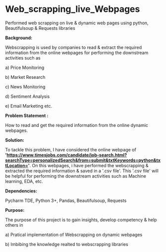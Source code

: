 # Web_scrapping_live_Webpages
Performed web scrapping on live &amp; dynamic web pages using python, Beautifulsoup &amp; Requests libraries

**Background:**

Webscrapping is used by companies to read & extract the required information from the online webpages for performing the downstream activities such as

a) Price Monitoring

b) Market Research

c) News Monitoring

d) Sentiment Analysis

e) Email Marketing  etc.

**Problem Statement :**

How to read and get the required information from the online dynamic webpages. 


**Solution:**

To tackle this problem, I have considered the online webpage of **'https://www.timesjobs.com/candidate/job-search.html?searchType=personalizedSearch&from=submit&txtKeywords=python&txtLocation='**. On this webpages, i have performed the webscrapping & extracted the
required information & saved in a '.csv file'. This '.csv file' will be helpful for performing the downstream activities such as Machine learning, EDA, etc.

**Dependencies:**

Pycharm TDE, Python 3+, Pandas, Beautifulsoup, Requests

**Purpose:**

The purpose of this project is to gain insights, develop competency & help others in

a) Pratical implementation of Webscrapping on dynamic webpages 

b) Imbibing the knowledge realted to webscrapping libraries
